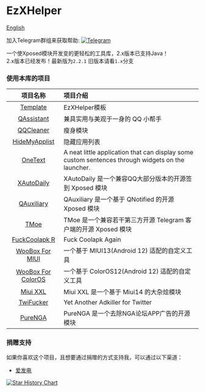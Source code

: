 # EzXHelper

[English](https://github.com/KyuubiRan/EzXHelper/blob/2.x/README_en.md)

加入Telegram群组来获取帮助: [![Telegram](https://img.shields.io/badge/Join-Telegram-blue)](https://t.me/EzXHelper)

一个使Xposed模块开发变的更轻松的工具库，2.x版本已支持Java！      
2.x版本已经发布！最新版为`2.2.1` 旧版本请看`1.x`分支

### 使用本库的项目

|                                 项目名称                                  | 项目介绍                                                                                          |
| :-----------------------------------------------------------------------: | :------------------------------------------------------------------------------------------------ |
|        [Template](https://github.com/KyuubiRan/ezxhepler-template)        | EzXHelper模板                                                                                     |
|          [QAssistant](https://github.com/KitsunePie/QAssistant)           | 兼具实用与美观于一身的 QQ 小帮手                                                                  |
|            [QQCleaner](https://github.com/KyuubiRan/QQCleaner)            | 瘦身模块                                                                                          |
|        [HideMyApplist](https://github.com/Dr-TSNG/Hide-My-Applist)        | 隐藏应用列表                                                                                      |
|          [OneText](https://github.com/lz233/OneText_For_Android)          | A neat little application that can display some custom sentences through widgets on the launcher. |
|           [XAutoDaily](https://github.com/LuckyPray/XAutoDaily)           | XAutoDaily 是一个兼容QQ大部分版本的开源签到 Xposed 模块                                           |
|             [QAuxiliary](https://github.com/cinit/QAuxiliary)             | QAuxiliary 是一个基于 QNotified 的开源 Xposed 模块                                                |
|                   [TMoe](https://github.com/cinit/TMoe)                   | TMoe 是一个兼容若干第三方开源 Telegram 客户端的开源 Xposed 模块                                   |
| [FuckCoolapk R](https://github.com/Xposed-Modules-Repo/org.hello.coolapk) | Fuck Coolapk Again                                                                                |
|    [WooBox For MIUI](https://github.com/Simplicity-Team/WooBoxForMIUI)    | 一个基于 MIUI13(Android 12) 适配的自定义工具                                                      |
| [WooBox For ColorOS](https://github.com/Simplicity-Team/WooBoxForColorOS) | 一个基于 ColorOS12(Android 12) 适配的自定义工具                                                   |
|              [Miui XXL](https://github.com/YuKongA/Miui_XXL)              | Miui XXL 是一个基于 Miui14 的大杂烩模块                                                           |
|             [TwiFucker](https://github.com/Dr-TSNG/TwiFucker)             | Yet Another Adkiller for Twitter                                                                  |
|               [PureNGA](https://github.com/chr233/PureNGA)                | PureNGA 是一个去除NGA论坛APP广告的开源模块                                                        |

### 捐赠支持

如果你喜欢这个项目，且想要通过捐赠的方式支持我，可以通过以下渠道：

- [爱发电](https://afdian.net/a/kyuubiran)

[![Star History Chart](https://api.star-history.com/svg?repos=kyuubiran/ezxhelper&type=Date)](https://star-history.com/#kyuubiran/ezxhelper&Date)
